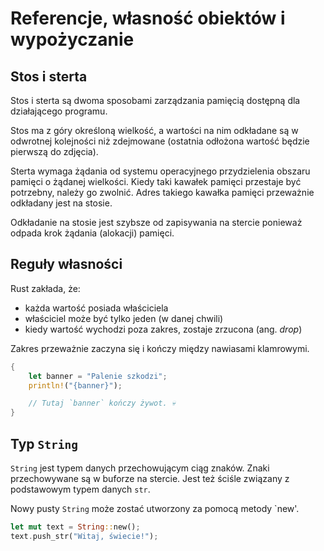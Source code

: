 # Referencje, własność obiektów i wypożyczanie

## Stos i sterta

Stos i sterta są dwoma sposobami zarządzania pamięcią dostępną dla działającego programu.

Stos ma z góry określoną wielkość, a wartości na nim odkładane są w odwrotnej kolejności niż
zdejmowane (ostatnia odłożona wartość będzie pierwszą do zdjęcia).

Sterta wymaga żądania od systemu operacyjnego przydzielenia obszaru pamięci o żądanej wielkości.
Kiedy taki kawałek pamięci przestaje być potrzebny, należy go zwolnić. Adres takiego kawałka pamięci
przeważnie odkładany jest na stosie.

Odkładanie na stosie jest szybsze od zapisywania na stercie ponieważ odpada krok żądania (alokacji)
pamięci.

## Reguły własności

Rust zakłada, że:
* każda wartość posiada właściciela
* właściciel może być tylko jeden (w danej chwili)
* kiedy wartość wychodzi poza zakres, zostaje zrzucona (ang. _drop_)

Zakres przeważnie zaczyna się i kończy między nawiasami klamrowymi.

```rust
{
    let banner = "Palenie szkodzi";
    println!("{banner}");

    // Tutaj `banner` kończy żywot. 💀
}
```

## Typ `String`

`String` jest typem danych przechowującym ciąg znaków. Znaki przechowywane są w buforze na stercie.
Jest też ściśle związany z podstawowym typem danych `str`.

Nowy pusty `String` może zostać utworzony za pomocą metody `new'.

```rust
let mut text = String::new();
text.push_str("Witaj, świecie!");
```
